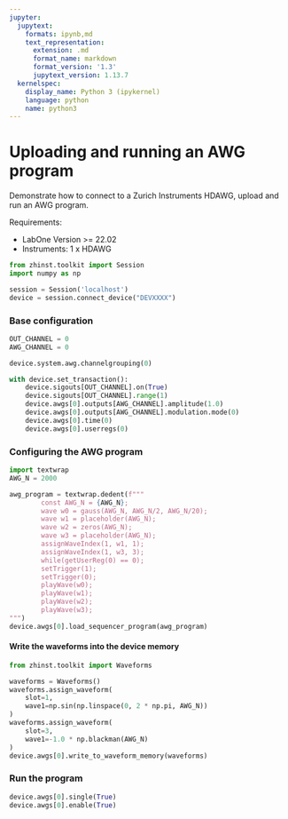 ```yaml
---
jupyter:
  jupytext:
    formats: ipynb,md
    text_representation:
      extension: .md
      format_name: markdown
      format_version: '1.3'
      jupytext_version: 1.13.7
  kernelspec:
    display_name: Python 3 (ipykernel)
    language: python
    name: python3
---
```


# Uploading and running an AWG program

Demonstrate how to connect to a Zurich Instruments HDAWG, upload and run an AWG program.

Requirements:

* LabOne Version >= 22.02
* Instruments:
    1 x HDAWG

```python
from zhinst.toolkit import Session
import numpy as np

session = Session('localhost')
device = session.connect_device("DEVXXXX")
```

### Base configuration

```python
OUT_CHANNEL = 0
AWG_CHANNEL = 0

device.system.awg.channelgrouping(0)

with device.set_transaction():
    device.sigouts[OUT_CHANNEL].on(True)
    device.sigouts[OUT_CHANNEL].range(1)
    device.awgs[0].outputs[AWG_CHANNEL].amplitude(1.0)
    device.awgs[0].outputs[AWG_CHANNEL].modulation.mode(0)
    device.awgs[0].time(0)
    device.awgs[0].userregs(0)
```

### Configuring the AWG program

```python
import textwrap
AWG_N = 2000

awg_program = textwrap.dedent(f"""
        const AWG_N = {AWG_N};
        wave w0 = gauss(AWG_N, AWG_N/2, AWG_N/20);
        wave w1 = placeholder(AWG_N);
        wave w2 = zeros(AWG_N);
        wave w3 = placeholder(AWG_N);
        assignWaveIndex(1, w1, 1);
        assignWaveIndex(1, w3, 3);
        while(getUserReg(0) == 0);
        setTrigger(1);
        setTrigger(0);
        playWave(w0);
        playWave(w1);
        playWave(w2);
        playWave(w3);
""")
device.awgs[0].load_sequencer_program(awg_program)
```

#### Write the waveforms into the device memory

```python
from zhinst.toolkit import Waveforms

waveforms = Waveforms()
waveforms.assign_waveform(
    slot=1,
    wave1=np.sin(np.linspace(0, 2 * np.pi, AWG_N))
)
waveforms.assign_waveform(
    slot=3,
    wave1=-1.0 * np.blackman(AWG_N)
)
device.awgs[0].write_to_waveform_memory(waveforms)
```

### Run the program

```python
device.awgs[0].single(True)
device.awgs[0].enable(True)
```
